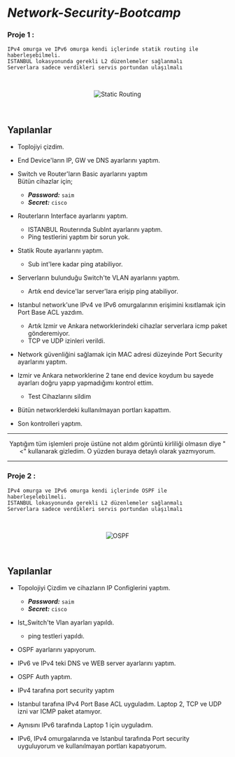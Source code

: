 # ***Network-Security-Bootcamp***

### **Proje 1** : 
    IPv4 omurga ve IPv6 omurga kendi içlerinde statik routing ile haberleşebilmeli.
    ISTANBUL lokasyonunda gerekli L2 düzenlemeler sağlanmalı
    Serverlara sadece verdikleri servis portundan ulaşılmalı
<br>
<div align="center">

![Static Routing](Bitirme-Projesi/Görseller/Proje_1_STATIC.JPG)

</div>
<br>

## **Yapılanlar**

- Toplojiyi çizdim.

- End Device'ların IP, GW ve DNS ayarlarını yaptım.

- Switch ve Router'ların Basic ayarlarını yaptım
<br>Bütün cihazlar için;
	- ***Password:*** ```saim```
	- ***Secret:*** ```cisco```

- Routerların Interface ayarlarını yaptım.
    - ISTANBUL Routerında SubInt ayarlarını yaptım.
    - Ping testlerini yaptım bir sorun yok.

- Statik Route ayarlarını yaptım.
    - Sub int'lere kadar ping atabiliyor.

- Serverların bulunduğu Switch'te VLAN ayarlarını yaptım.
    - Artık end device'lar server'lara erişip ping atabiliyor.

- Istanbul network'une IPv4 ve IPv6 omurgalarının erişimini kısıtlamak için Port Base ACL yazdım.
    - Artık Izmir ve Ankara networklerindeki cihazlar serverlara icmp paket gönderemiyor.
    - TCP ve UDP izinleri verildi.
    <!--- 4yb3rk--->
- Network güvenliğini sağlamak için MAC adresi düzeyinde Port Security ayarlarını yaptım.

- Izmir ve Ankara networklerine 2 tane end device koydum bu sayede ayarları doğru yapıp yapmadığımı kontrol ettim.
    - Test Cihazlarını sildim

- Bütün networklerdeki kullanılmayan portları kapattım.

- Son kontrolleri yaptım.

<div align="center">

----------------------------------------
Yaptığım tüm işlemleri proje üstüne not aldım görüntü kirliliği olmasın diye "<" kullanarak gizledim. O yüzden buraya detaylı olarak yazmıyorum.

----------------------------------------
</div>



### **Proje 2** :
    IPv4 omurga ve IPv6 omurga kendi içlerinde OSPF ile haberleşelebilmeli.
    ISTANBUL lokasyonunda gerekli L2 düzenlemeler sağlanmalı
    Serverlara sadece verdikleri servis portundan ulaşılmalı


<br>
<div align="center">

![OSPF](Bitirme-Projesi/Görseller/Proje_2_OSPF.JPG)

</div>
<br>

## **Yapılanlar**
- Topolojiyi Çizdim ve cihazların IP Configlerini yaptım.
   - ***Password:*** ```saim```
   - ***Secret:*** ```cisco```

- Ist_Switch'te Vlan ayarları yapıldı.
   - ping testleri yapıldı.

- OSPF ayarlarını yapıyorum.

- IPv6 ve IPv4 teki DNS ve WEB server ayarlarını yaptım.

- OSPF Auth yaptım.

- IPv4 tarafına port security yaptım

- Istanbul tarafına IPv4 Port Base ACL uyguladım. Laptop 2, TCP ve UDP izni var ICMP paket atamıyor.
- Aynısını IPv6 tarafında Laptop 1 için uyguladım.

- IPv6, IPv4 omurgalarında ve Istanbul tarafında Port security uyguluyorum ve kullanılmayan portları kapatıyorum.
